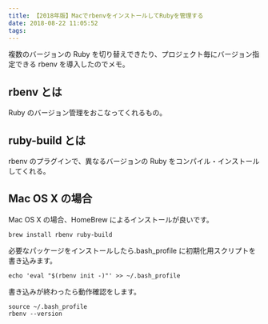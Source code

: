 ```yaml
---
title: 【2018年版】MacでrbenvをインストールしてRubyを管理する
date: 2018-08-22 11:05:52
tags:
---
```


複数のバージョンの Ruby を切り替えできたり、プロジェクト毎にバージョン指定できる rbenv を導入したのでメモ。

## rbenv とは

Ruby のバージョン管理をおこなってくれるもの。

## ruby-build とは

rbenv のプラグインで、異なるバージョンの Ruby をコンパイル・インストールしてくれる。

## Mac OS X の場合

Mac OS X の場合、HomeBrew によるインストールが良いです。

```
brew install rbenv ruby-build
```

必要なパッケージをインストールしたら.bash_profile に初期化用スクリプトを書き込みます。

```
echo 'eval "$(rbenv init -)"' >> ~/.bash_profile
```

書き込みが終わったら動作確認をします。

```
source ~/.bash_profile
rbenv --version
```
